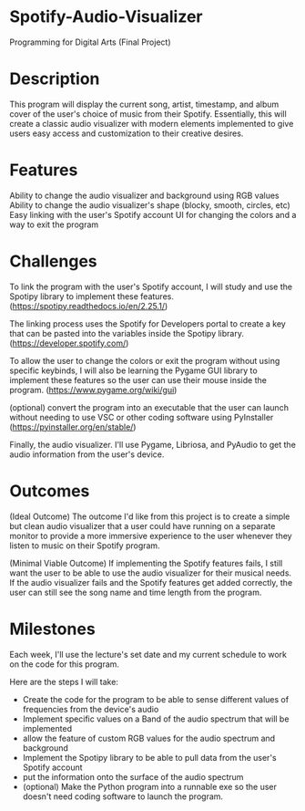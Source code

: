 # Spotify-Audio-Visualizer
Programming for Digital Arts (Final Project)

# Description
This program will display the current song, artist, timestamp, and album cover of the user's choice of music from their Spotify.
Essentially, this will create a classic audio visualizer with modern elements implemented to give users easy access and customization to their creative desires.

# Features
Ability to change the audio visualizer and background using RGB values 
Ability to change the audio visualizer's shape (blocky, smooth, circles, etc)
Easy linking with the user's Spotify account
UI for changing the colors and a way to exit the program

# Challenges
To link the program with the user's Spotify account, I will study and use the Spotipy library to implement these features. (https://spotipy.readthedocs.io/en/2.25.1/)

The linking process uses the Spotify for Developers portal to create a key that can be pasted into the variables inside the Spotipy library. (https://developer.spotify.com/)

To allow the user to change the colors or exit the program without using specific keybinds, I will also be learning the Pygame GUI library to implement these features so the user can use their mouse inside the program. (https://www.pygame.org/wiki/gui)

(optional) convert the program into an executable that the user can launch without needing to use VSC or other coding software using PyInstaller (https://pyinstaller.org/en/stable/)  

Finally, the audio visualizer. I'll use Pygame, Libriosa, and PyAudio to get the audio information from the user's device.  

# Outcomes

(Ideal Outcome)
The outcome I'd like from this project is to create a simple but clean audio visualizer that a user could have running on a separate monitor to provide a more immersive experience to the user whenever they listen to music on their Spotify program.

(Minimal Viable Outcome)
If implementing the Spotify features fails, I still want the user to be able to use the audio visualizer for their musical needs. If the audio visualizer fails and the Spotify features get added correctly, the user can still see the song name and time length from the program.

# Milestones
Each week, I'll use the lecture's set date and my current schedule to work on the code for this program.

Here are the steps I will take:
- Create the code for the program to be able to sense different values of frequencies from the device's audio
- Implement specific values on a Band of the audio spectrum that will be implemented
- allow the feature of custom RGB values for the audio spectrum and background
- Implement the Spotipy library to be able to pull data from the user's Spotify account
- put the information onto the surface of the audio spectrum
- (optional) Make the Python program into a runnable exe so the user doesn't need coding software to launch the program.   
  




